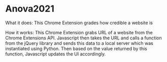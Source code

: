 # Anova2021
 What it does:
 This Chrome Extension grades how credible a website is
 
 How it works:
 This Chrome Extension grabs URL of a website from the Chrome Extensions API. Javascript then takes the URL and calls a function from the jQuery library and sends this data to a local server which was instantiated using Python. Then based on the value returned by this function, Javascript updates the UI accordingly.
